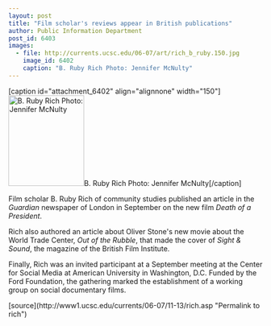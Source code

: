 ```yaml
---
layout: post
title: "Film scholar's reviews appear in British publications"
author: Public Information Department
post_id: 6403
images:
  - file: http://currents.ucsc.edu/06-07/art/rich_b_ruby.150.jpg
    image_id: 6402
    caption: "B. Ruby Rich Photo: Jennifer McNulty"
---
```


[caption id="attachment_6402" align="alignnone" width="150"]<a href="http://localhost/mysite/wp-content/uploads/2006/11/rich_b_ruby.150.jpg"><img class="size-full wp-image-6402" src="http://localhost/mysite/wp-content/uploads/2006/11/rich_b_ruby.150.jpg" alt="B. Ruby Rich Photo: Jennifer McNulty" width="150" height="180" /></a>B. Ruby Rich Photo: Jennifer McNulty[/caption]
<a name="content" id="content"></a>
<p>
  Film scholar B. Ruby Rich of community studies published an article in the <i>Guardian</i> newspaper of London in September on the new film <i>Death of a President</i>.
</p>
<p>
  Rich also authored an article about Oliver Stone's new movie about the World Trade Center, <i>Out of the Rubble</i>, that made the cover of <i>Sight &amp; Sound</i>, the magazine of the British Film Institute.
</p>
<p>
  Finally, Rich was an invited participant at a September meeting at the Center for Social Media at American University in Washington, D.C. Funded by the Ford Foundation, the gathering marked the establishment of a working group on social documentary films.
</p>
[source](http://www1.ucsc.edu/currents/06-07/11-13/rich.asp "Permalink to rich")
